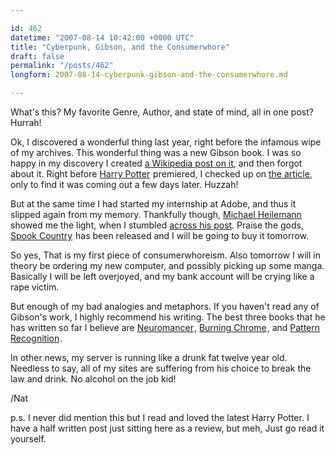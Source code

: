 ```yaml
---

id: 462
datetime: "2007-08-14 10:42:00 +0000 UTC"
title: "Cyberpunk, Gibson, and the Consumerwhore"
draft: false
permalink: "/posts/462"
longform: 2007-08-14-cyberpunk-gibson-and-the-consumerwhore.md

---
```


What's this? My favorite Genre, Author, and state of mind, all in one post? Hurrah!

Ok, I discovered a wonderful thing last year, right before the infamous wipe of my archives. This wonderful thing was a new Gibson book. I was so happy in my discovery I created <a href="http://en.wikipedia.org/w/index.php?title=Spook_Country&amp;oldid=80331232">a Wikipedia post on it</a>,  and then forgot about it. Right before <a href="http://www.amazon.com/gp/product/0545010225?ie=UTF8&amp;tag=pseudoweb-20&amp;linkCode=as2&amp;camp=1789&amp;creative=9325&amp;creativeASIN=0545010225">Harry Potter</a><img src="http://www.assoc-amazon.com/e/ir?t=pseudoweb-20&amp;l=as2&amp;o=1&amp;a=0545010225" style="border: medium none  ! important; margin: 0px ! important" border="0" height="1" width="1" /> premiered, I checked up on <a href="http://en.wikipedia.org/wiki/Spook_Country">the article</a>, only to find it was coming out a few days later. Huzzah!

But at the same time I had started my internship at Adobe, and thus it slipped again from my memory. Thankfully though,  <a href="http://binarybonsai.com/" title="who writes a great blog, btw">Michael Heilemann</a> showed me the light, when I stumbled  <a href="http://binarybonsai.com/archives/2007/07/25/gibson-on/">across his post</a>.  Praise the gods, <a href="http://www.amazon.com/gp/product/0399154302?ie=UTF8&amp;tag=pseudoweb-20&amp;linkCode=as2&amp;camp=1789&amp;creative=9325&amp;creativeASIN=0399154302">Spook Country</a><img src="http://www.assoc-amazon.com/e/ir?t=pseudoweb-20&amp;l=as2&amp;o=1&amp;a=0399154302" style="border: medium none  ! important; margin: 0px ! important" border="0" height="1" width="1" /> has been released and I will be going to buy it tomorrow.<!--more-->

So yes, That is my first piece of consumerwhoreism. Also tomorrow I will in theory be ordering my new computer, and possibly picking up some manga. Basically I will be left overjoyed, and my bank account will be crying like a rape victim.

But enough of my bad analogies and metaphors. If you haven't read any of Gibson's work, I highly recommend his writing. The best three books that he has written so far I believe are <a href="http://www.amazon.com/gp/product/0441569595?ie=UTF8&amp;tag=pseudoweb-20&amp;linkCode=as2&amp;camp=1789&amp;creative=9325&amp;creativeASIN=0441569595">Neuromancer</a><img src="http://www.assoc-amazon.com/e/ir?t=pseudoweb-20&amp;l=as2&amp;o=1&amp;a=0441569595" style="border: medium none  ! important; margin: 0px ! important" border="0" height="1" width="1" />, <a href="http://www.amazon.com/gp/product/0060539828?ie=UTF8&amp;tag=pseudoweb-20&amp;linkCode=as2&amp;camp=1789&amp;creative=9325&amp;creativeASIN=0060539828">Burning Chrome</a><img src="http://www.assoc-amazon.com/e/ir?t=pseudoweb-20&amp;l=as2&amp;o=1&amp;a=0060539828" style="border: medium none  ! important; margin: 0px ! important" border="0" height="1" width="1" />, and <a href="http://www.amazon.com/gp/product/0425198685?ie=UTF8&amp;tag=pseudoweb-20&amp;linkCode=as2&amp;camp=1789&amp;creative=9325&amp;creativeASIN=0425198685">Pattern Recognition</a><img src="http://www.assoc-amazon.com/e/ir?t=pseudoweb-20&amp;l=as2&amp;o=1&amp;a=0425198685" style="border: medium none  ! important; margin: 0px ! important" border="0" height="1" width="1" />.

In other news, my server is running like a drunk fat twelve year old. Needless to say, all of my sites are suffering from his choice to break the law and drink. No alcohol on the job kid!

/Nat

p.s. I never did mention this but I read and loved the latest Harry Potter. I have a half written post just sitting here as a review, but meh, Just go read it yourself.


